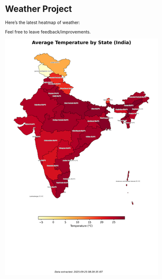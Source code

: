 # Weather Project

Here’s the latest heatmap of weather:

Feel free to leave feedback/improvements.

![India Heatmap](docs/assets/india_heatmap.png?v=D4ADFD)
